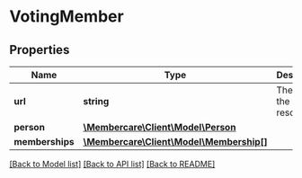 # VotingMember

## Properties
Name | Type | Description | Notes
------------ | ------------- | ------------- | -------------
**url** | **string** | The link to the current resource | [optional] 
**person** | [**\Membercare\Client\Model\Person**](Person.md) |  | [optional] 
**memberships** | [**\Membercare\Client\Model\Membership[]**](Membership.md) |  | [optional] 

[[Back to Model list]](../../README.md#documentation-for-models) [[Back to API list]](../../README.md#documentation-for-api-endpoints) [[Back to README]](../../README.md)

